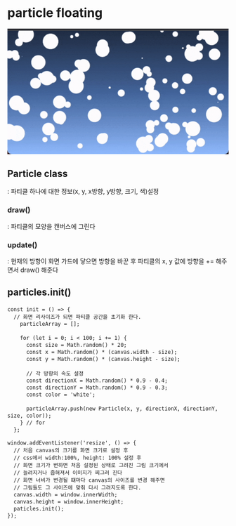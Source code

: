 # particle floating

![파티클 이미지](./particle.gif)

## Particle class

: 파티클 하나에 대한 정보(x, y, x방향, y방향, 크기, 색)설정

### draw()

: 파티클의 모양을 캔버스에 그린다

### update()

: 현재의 방항이 화면 가드에 닿으면 방항을 바꾼 후
파티클의 x, y 값에 방향을 += 해주면서 draw() 해준다

## particles.init()

```
const init = () => {
  // 화면 리사이즈가 되면 파티클 공간을 초기화 한다.
    particleArray = [];

    for (let i = 0; i < 100; i += 1) {
      const size = Math.random() * 20;
      const x = Math.random() * (canvas.width - size);
      const y = Math.random() * (canvas.height - size);

      // 각 방향의 속도 설정
      const directionX = Math.random() * 0.9 - 0.4;
      const directionY = Math.random() * 0.9 - 0.3;
      const color = 'white';

      particleArray.push(new Particle(x, y, directionX, directionY, size, color));
    } // for
  };
```

```
window.addEventListener('resize', () => {
  // 처음 canvas의 크기를 화면 크기로 설정 후
  // css에서 width:100%, height: 100% 설정 후
  // 화면 크기가 변하면 처음 설정된 상태로 그려진 그림 크기에서
  // 늘려지거나 좁혀져서 이미지가 찌그러 진다
  // 화면 너비가 변경될 떄마다 canvas의 사이즈를 변경 해주면
  // 그림들도 그 사이즈에 맞춰 다시 그려지도록 한다.
  canvas.width = window.innerWidth;
  canvas.height = window.innerHeight;
  paticles.init();
});

```
